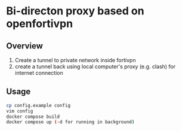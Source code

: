 # Bi-directon proxy based on openfortivpn

## Overview
1. Create a tunnel to private network inside fortivpn
2. create a tunnel back using local computer's proxy (e.g. clash) for internet connection

## Usage
```bash
cp config.example config
vim config
docker compose build
docker compose up (-d for running in background)
```